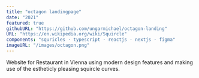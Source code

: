```yaml
---
title: "octagon landingpage"
date: "2021"
featured: true
githubURL: "https://github.com/ungarmichael/octagon-landing"
URL: "https://en.wikipedia.org/wiki/Squircle"
components: "squricles · typescript · reactjs · nextjs · figma"
imageURL: "/images/octagon.png"
---
```


Website for Restaurant in Vienna using modern design features and making use of the estheticly pleasing squircle curves.
